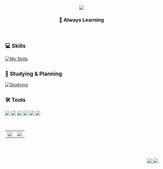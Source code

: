 <div align="center">

<img src="https://capsule-render.vercel.app/api?type=waving&color=E0F7FA&height=150&section=header&text=Hi,%20I'm%20SOHEE&fontSize=32&fontColor=000000&fontAlignY=40" />
</div>

<div align="left">

<div align="center">

### 🌱 Always Learning

</div>
<br />

<sub>💻 <strong>Skills</strong></sub>
-------------
[![My Skills](https://skillicons.dev/icons?i=js,html,css,react,nodejs,java,python&theme=light)](https://skillicons.dev)
<br />

<sub>📘 <strong>Studying & Planning</strong></sub>
-------------
[![Studying](https://skillicons.dev/icons?i=ts,tailwind&theme=light)](https://skillicons.dev)
<br />

<sub>🛠️ <strong>Tools</strong></sub>
-------------
<p>
  <img src="https://img.shields.io/badge/vscode-007ACC?style=for-the-badge&logo=vscode&logoColor=white"/>
  <img src="https://img.shields.io/badge/eclipse-2C2255?style=for-the-badge&logo=eclipse&logoColor=white"/>
  <img src="https://img.shields.io/badge/github-181717?style=for-the-badge&logo=github&logoColor=white"/>
  <img src="https://img.shields.io/badge/figma-F24E1E?style=for-the-badge&logo=figma&logoColor=white"/>
  <img src="https://img.shields.io/badge/notion-000000?style=for-the-badge&logo=notion&logoColor=white"/>
  <img src="https://img.shields.io/badge/git-F05032?style=for-the-badge&logo=git&logoColor=white"/>
</p>
<br />
</div>

<div align="center">

<table>
  <tr>
    <td>
      <img src="https://github-readme-stats.vercel.app/api?username=do2y&show_icons=true&bg_color=ffffff&title_color=003366&text_color=003366&icon_color=003366&hide_border=true&width=300" />
    </td>
    <td>
      <img src="https://github-readme-stats.vercel.app/api/top-langs/?username=do2y&layout=compact&bg_color=ffffff&title_color=000000&text_color=000000&hide_border=true&card_width=260" />
    </td>
  </tr>
</table>
<br /><br /><br />

<div align="right">
  <a href="mailto:leesohi252@gmail.com">
    <img src="https://img.shields.io/badge/email-leesohi252@gmail.com-7D4C92?style=for-the-badge&logo=gmail&logoColor=white" />
  </a>
  <a href="https://velog.io/@do2y">
    <img src="https://img.shields.io/badge/Velog-Blog-20C997?style=for-the-badge&logo=velog&logoColor=white" />
  </a>
</div

</div>
